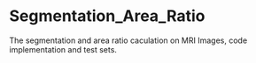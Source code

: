 # Segmentation_Area_Ratio
The segmentation and area ratio caculation on MRI Images, code implementation and test sets.
